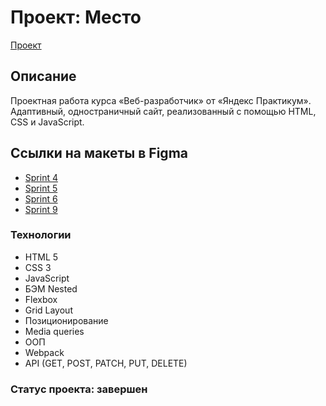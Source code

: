 # Проект: Место
[Проект](https://sdlmdev.github.io/mesto/) 

## Описание
Проектная работа курса «Веб-разработчик» от «Яндекс Практикум».
Адаптивный, одностраничный сайт, реализованный с помощью HTML, CSS и JavaScript.


## Ссылки на макеты в Figma
* [Sprint 4](https://www.figma.com/file/2cn9N9jSkmxD84oJik7xL7/JavaScript.-Sprint-4?node-id=0%3A1)
* [Sprint 5](https://www.figma.com/file/bjyvbKKJN2naO0ucURl2Z0/JavaScript.-Sprint-5?node-id=0%3A1)
* [Sprint 6](https://www.figma.com/file/kRVLKwYG3d1HGLvh7JFWRT/JavaScript.-Sprint-6?node-id=0%3A1)
* [Sprint 9](https://www.figma.com/file/PSdQFRHoxXJFs2FH8IXViF/JavaScript.-Sprint-9?node-id=0%3A1)

### Технологии
* HTML 5
* CSS 3
* JavaScript
* БЭМ Nested
* Flexbox
* Grid Layout
* Позиционирование
* Media queries
* ООП
* Webpack
* API (GET, POST, PATCH, PUT, DELETE)

### Статус проекта: завершен

